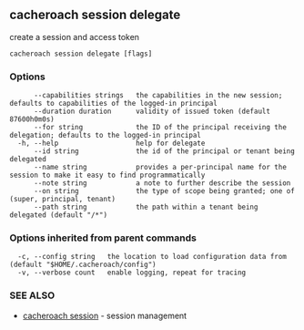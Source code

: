 ## cacheroach session delegate

create a session and access token

```
cacheroach session delegate [flags]
```

### Options

```
      --capabilities strings   the capabilities in the new session; defaults to capabilities of the logged-in principal
      --duration duration      validity of issued token (default 87600h0m0s)
      --for string             the ID of the principal receiving the delegation; defaults to the logged-in principal
  -h, --help                   help for delegate
      --id string              the id of the principal or tenant being delegated
      --name string            provides a per-principal name for the session to make it easy to find programmatically
      --note string            a note to further describe the session
      --on string              the type of scope being granted; one of (super, principal, tenant)
      --path string            the path within a tenant being delegated (default "/*")
```

### Options inherited from parent commands

```
  -c, --config string   the location to load configuration data from (default "$HOME/.cacheroach/config")
  -v, --verbose count   enable logging, repeat for tracing
```

### SEE ALSO

* [cacheroach session](cacheroach_session.md)	 - session management

